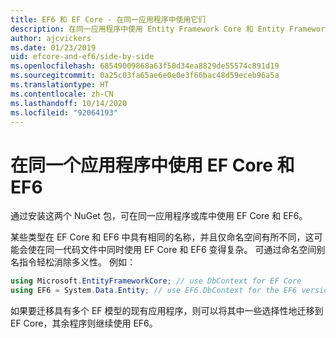 ```yaml
---
title: EF6 和 EF Core - 在同一应用程序中使用它们
description: 在同一应用程序中使用 Entity Framework Core 和 Entity Framework 6 的指导
author: ajcvickers
ms.date: 01/23/2019
uid: efcore-and-ef6/side-by-side
ms.openlocfilehash: 68549009868a63f50d34ea8829de55574c891d19
ms.sourcegitcommit: 0a25c03fa65ae6e0e0e3f66bac48d59eceb96a5a
ms.translationtype: HT
ms.contentlocale: zh-CN
ms.lasthandoff: 10/14/2020
ms.locfileid: "92064193"
---
```

# <a name="using-ef-core-and-ef6-in-the-same-application"></a>在同一个应用程序中使用 EF Core 和 EF6

通过安装这两个 NuGet 包，可在同一应用程序或库中使用 EF Core 和 EF6。

某些类型在 EF Core 和 EF6 中具有相同的名称，并且仅命名空间有所不同，这可能会使在同一代码文件中同时使用 EF Core 和 EF6 变得复杂。 可通过命名空间别名指令轻松消除多义性。 例如：

```csharp
using Microsoft.EntityFrameworkCore; // use DbContext for EF Core
using EF6 = System.Data.Entity; // use EF6.DbContext for the EF6 version
```

如果要迁移具有多个 EF 模型的现有应用程序，则可以将其中一些选择性地迁移到 EF Core，其余程序则继续使用 EF6。
